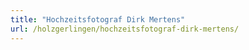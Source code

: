 ```yaml
---
title: "Hochzeitsfotograf Dirk Mertens"
url: /holzgerlingen/hochzeitsfotograf-dirk-mertens/
---
```

